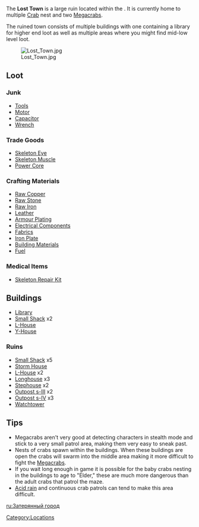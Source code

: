 The **Lost Town** is a large ruin located within the [](Howler_Maze.md). It is currently home to multiple
[Crab](Crab.md "wikilink") nest and two [Megacrabs](Megacrab.md "wikilink").

The ruined town consists of multiple buildings with one containing a
library for higher end loot as well as multiple areas where you might
find mid-low level loot.

<figure>
<img src="Lost_Town.jpg" title="Lost_Town.jpg" />
<figcaption>Lost_Town.jpg</figcaption>
</figure>

## Loot

### Junk

- [Tools](Tools.md "wikilink")
- [Motor](Motor.md "wikilink")
- [Capacitor](Capacitor.md "wikilink")
- [Wrench](Wrench.md "wikilink")

### Trade Goods

- [Skeleton Eye](Skeleton_Eye.md "wikilink")
- [Skeleton Muscle](Skeleton_Muscle.md "wikilink")
- [Power Core](Power_Core.md "wikilink")

### Crafting Materials

- [Raw Copper](Raw_Copper.md "wikilink")
- [Raw Stone](Raw_Stone.md "wikilink")
- [Raw Iron](Raw_Iron.md "wikilink")
- [Leather](Leather.md "wikilink")
- [Armour Plating](Armour_Plating.md "wikilink")
- [Electrical Components](Electrical_Components.md "wikilink")
- [Fabrics](Fabrics.md "wikilink")
- [Iron Plate](Iron_Plate.md "wikilink")
- [Building Materials](Building_Materials.md "wikilink")
- [Fuel](Fuel.md "wikilink")

### Medical Items

- [Skeleton Repair Kit](Skeleton_Repair_Kit.md "wikilink")

## Buildings

- [Library](Lost_Library.md "wikilink")
- [Small Shack](Small_Shack.md "wikilink") x2
- [L-House](L-House.md "wikilink")
- [Y-House](Y-House.md "wikilink")

### Ruins

- [Small Shack](Small_Shack.md "wikilink") x5
- [Storm House](Storm_House.md "wikilink")
- [L-House](L-House.md "wikilink") x2
- [Longhouse](Longhouse.md "wikilink") x3
- [Stephouse](Stephouse.md "wikilink") x2
- [Outpost s-III](Outpost_s-III.md "wikilink") x2
- [Outpost s-IV](Outpost_s-IV.md "wikilink") x3
- [Watchtower](Watchtower.md "wikilink")

## Tips

- Megacrabs aren't very good at detecting characters in stealth mode and
  stick to a very small patrol area, making them very easy to sneak
  past.
- Nests of crabs spawn within the buildings. When these buildings are
  open the crabs will swarm into the middle area making it more
  difficult to fight the [Megacrabs](Megacrab.md "wikilink").
- If you wait long enough in game it is possible for the baby crabs
  nesting in the buildings to age to "Elder," these are much more
  dangerous than the adult crabs that patrol the maze.
- [Acid rain](Acid_Rain.md "wikilink") and continuous crab patrols can tend
  to make this area difficult.

[ru:Затерянный город](ru:Затерянный_город "wikilink")

[Category:Locations](Category:Locations "wikilink")